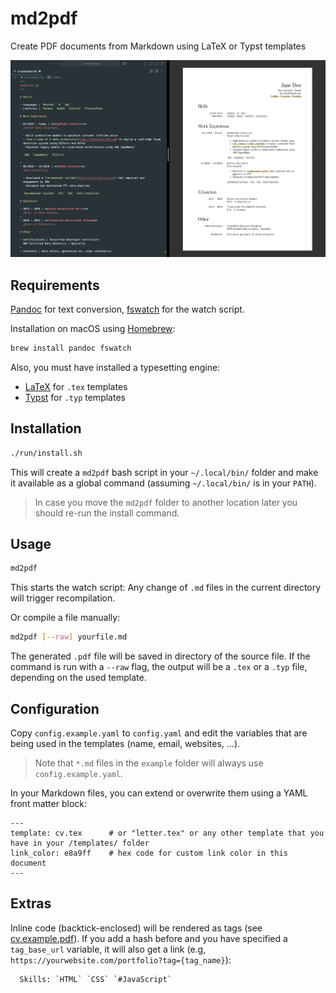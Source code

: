 # md2pdf

Create PDF documents from Markdown using LaTeX or Typst templates

![](screenshot.png)

## Requirements

[Pandoc](https://pandoc.org) for text conversion, [fswatch](https://emcrisostomo.github.io/fswatch/) for the watch script.

Installation on macOS using [Homebrew](https://brew.sh):

```sh
brew install pandoc fswatch
```

Also, you must have installed a typesetting engine:

- [LaTeX](https://www.tug.org/texlive/) for `.tex` templates
- [Typst](https://github.com/typst/typst) for `.typ` templates

## Installation

```sh
./run/install.sh
```

This will create a `md2pdf` bash script in your `~/.local/bin/` folder and make it available as a global command (assuming `~/.local/bin/` is in your `PATH`).

> In case you move the `md2pdf` folder to another location later you should re-run the install command.

## Usage

```sh
md2pdf
```

This starts the watch script: Any change of `.md` files in the current directory will trigger recompilation.

Or compile a file manually:

```sh
md2pdf [--raw] yourfile.md
```

The generated `.pdf` file will be saved in directory of the source file. If the command is run with a `--raw` flag, the output will be a `.tex` or a `.typ` file, depending on the used template.

## Configuration

Copy `config.example.yaml` to `config.yaml` and edit the variables that are being used in the templates (name, email, websites, ...).

> Note that `*.md` files in the `example` folder will always use `config.example.yaml`.

In your Markdown files, you can extend or overwrite them using a YAML front matter block:

```
---
template: cv.tex      # or "letter.tex" or any other template that you have in your /templates/ folder
link_color: e8a9ff    # hex code for custom link color in this document
---
```

## Extras

Inline code (backtick-enclosed) will be rendered as tags (see [cv.example.pdf](out/cv.example.pdf)). If you add a hash before and you have specified a `tag_base_url` variable, it will also get a link (e.g, `https://yourwebsite.com/portfolio?tag={tag_name}`):

```
  Skills: `HTML` `CSS` `#JavaScript`
```
